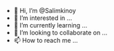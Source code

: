 - 👋 Hi, I’m @Salimkinoy
- 👀 I’m interested in ...
- 🌱 I’m currently learning ...
- 💞️ I’m looking to collaborate on ...
- 📫 How to reach me ...

<!---
Salimkinoy/Salimkinoy is a ✨ special ✨ repository because its `README.md` (this file) appears on your GitHub profile.
You can click the Preview link to take a look at your changes.
--->
